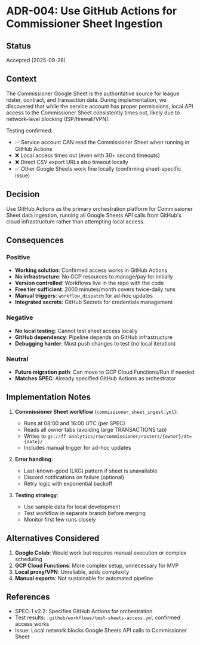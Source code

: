 # ADR-004: Use GitHub Actions for Commissioner Sheet Ingestion

## Status

Accepted (2025-09-26)

## Context

The Commissioner Google Sheet is the authoritative source for league roster, contract, and transaction data. During implementation, we discovered that while the service account has proper permissions, local API access to the Commissioner Sheet consistently times out, likely due to network-level blocking (ISP/firewall/VPN).

Testing confirmed:

- ✅ Service account CAN read the Commissioner Sheet when running in GitHub Actions
- ❌ Local access times out (even with 30+ second timeouts)
- ❌ Direct CSV export URLs also timeout locally
- ✅ Other Google Sheets work fine locally (confirming sheet-specific issue)

## Decision

Use GitHub Actions as the primary orchestration platform for Commissioner Sheet data ingestion, running all Google Sheets API calls from GitHub's cloud infrastructure rather than attempting local access.

## Consequences

### Positive

- **Working solution**: Confirmed access works in GitHub Actions
- **No infrastructure**: No GCP resources to manage/pay for initially
- **Version controlled**: Workflows live in the repo with the code
- **Free tier sufficient**: 2000 minutes/month covers twice-daily runs
- **Manual triggers**: `workflow_dispatch` for ad-hoc updates
- **Integrated secrets**: GitHub Secrets for credentials management

### Negative

- **No local testing**: Cannot test sheet access locally
- **GitHub dependency**: Pipeline depends on GitHub infrastructure
- **Debugging harder**: Must push changes to test (no local iteration)

### Neutral

- **Future migration path**: Can move to GCP Cloud Functions/Run if needed
- **Matches SPEC**: Already specified GitHub Actions as orchestrator

## Implementation Notes

1. **Commissioner Sheet workflow** (`commissioner_sheet_ingest.yml`):

   - Runs at 08:00 and 16:00 UTC (per SPEC)
   - Reads all owner tabs (avoiding large TRANSACTIONS tab)
   - Writes to `gs://ff-analytics/raw/commissioner/rosters/{owner}/dt={date}/`
   - Includes manual trigger for ad-hoc updates

1. **Error handling**:

   - Last-known-good (LKG) pattern if sheet is unavailable
   - Discord notifications on failure (optional)
   - Retry logic with exponential backoff

1. **Testing strategy**:

   - Use sample data for local development
   - Test workflow in separate branch before merging
   - Monitor first few runs closely

## Alternatives Considered

1. **Google Colab**: Would work but requires manual execution or complex scheduling
1. **GCP Cloud Functions**: More complex setup, unnecessary for MVP
1. **Local proxy/VPN**: Unreliable, adds complexity
1. **Manual exports**: Not sustainable for automated pipeline

## References

- SPEC-1 v2.2: Specifies GitHub Actions for orchestration
- Test results: `.github/workflows/test-sheets-access.yml` confirmed access works
- Issue: Local network blocks Google Sheets API calls to Commissioner Sheet
